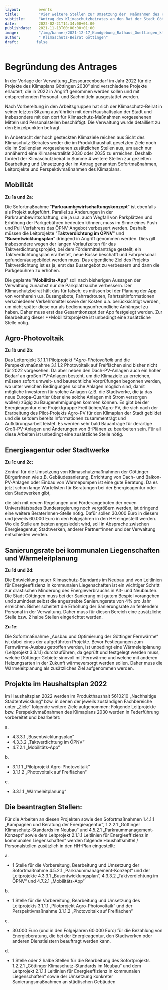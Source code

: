 ```yaml
---
layout:        events
title:         "Vier weitere Stellen zur Umsetzung der  Maßnahmen des Klimaplan2030"
subtitle:      "Antrag des Klimaschutzbeirates an den Rat der Stadt Göttingen"
date:          2022-02-21T14:34:00+01:00
publishdate:   2021-11-13T00:00:00+01:00
image:         "/img/banner/2021-12-17_Kundgebung_Rathaus_Goettingen_klimaneutral_2030.jpg"
author:        " Klimaschutz-Beirat Göttingen"
draft:        false
---
```


Begründung des Antrages
===============

In der Vorlage der Verwaltung „Ressourcenbedarf im Jahr 2022 für die Projekte
des Klimaplans Göttingen 2030“ sind verschiedene Projekte erläutert, die in
2022 in Angriff genommen werden sollen und mit entsprechenden Personal- und
Sachmitteln ausgestattet werden.

Nach Vorbereitung in den Arbeitsgruppen hat
sich der Klimaschutz-Beirat in seiner letzten Sitzung ausführlich mit dem
Haushaltsplan der Stadt und insbesondere mit den dort für
Klimaschutz-Maßnahmen vorgesehenen Mitteln und Personalstellen
beschäftigt. Die Verwaltung wurde detailliert zu den Einzelpunkten befragt.

In Anbetracht der hoch gesteckten Klimaziele reichen aus Sicht des
Klimaschutz-Beirates weder die im Produkthaushalt gesetzten Ziele noch die im
Stellenplan vorgesehenen zusätzlichen Stellen aus, um auch nur annähernd eine
Klimaneutralität 2030 oder 2035 zu erreichen. Deshalb fordert der
Klimaschutzbeirat in Summe 4 weitere Stellen zur gezielten Bearbeitung und
Umsetzung der im Antrag genannten Sofortmaßnahmen, Leitprojekte und
Perspektivmaßnahmen des Klimaplans.

Mobilität
------------

**Zu 1a und 2a:**

Die Sofortmaßnahme "**Parkraumbewirtschaftungskonzept**" ist ebenfalls als
Projekt aufgeführt. Parallel zu Änderungen in der Parkraumbewirtschaftung, die
ja u.a. auch Wegfall von Parkplätzen und Erhöhung der Parkgebühren bedeuten
können, muss im Sinne eines Push und Pull Verfahrens das ÖPNV-Angebot
verbessert werden. Deshalb müssen die Leitprojekte "**Taktverdichtung im ÖPNV**"
und "**Busentwicklungsplan**" dringend in Angriff genommen werden. Dies gilt
insbesondere wegen der langen Vorlaufzeiten für das Taktverdichtungsprojekt,
bei dem Fördermittelanträge gestellt, ein Taktverdichtungsplan erarbeitet,
neue Busse beschafft und Fahrpersonal gefunden/ausgebildet werden muss. Das
eigentliche Ziel des Projekts Taktverdichtung ist es ja, erst das Busangebot
zu verbessern und dann die Parkgebühren zu erhöhen.

Die geplante "**Mobilitäts-App**" soll nach bisherigen Aussagen der Verwaltung zunächst nur die Parkplatzsuche verbessern. Der Klimaschutzbeirat hält das für falsch; es müssen bei der Planung der App von vornherein u.a. Busangebote, Fahrradrouten, Fahrtzeitinformationen verschiedener Verkehrsmittel sowie der Kosten u.a. berücksichtigt werden, um nicht später diese nur als bedienungsunfreundliche Anhängsel zu haben. Daher muss erst das Gesamtkonzept der App festgelegt werden.
Zur Bearbeitung dieser **Mobilitätsprojekte ist unbedingt eine zusätzliche
Stelle nötig.

Agro-Photovoltaik
-------

**Zu 1b und 2b:**

Das Leitprojekt 3.1.1.1 Pilotprojekt **Agro-Photovoltaik* und die
Perspektivmaßnahme 3.1.1.2 Photovoltaik auf Freiflächen sind bisher nicht für
2022 vorgesehen. Da aber neben den Dach-PV-Anlagen auch ein hoher Bedarf an
großen PV-Anlagen besteht, um die Klimaziele zu erreichen, müssen sofort
umwelt- und baurechtliche Vorprüfungen begonnen werden, wo unter welchen
Bedingungen solche Anlagen möglich sind, damit mögliche Investoren für solche
Anlagen (z.B. die Stadtwerke, die ja das neue Europa-Quartier über eine solche
Anlagen mit Strom versorgen wollen) zügig zu Baugenehmigungen kommen
können. Es gibt bei der Energieagentur eine Projektgruppe Freiflächen/Agro-PV,
die sich nach der Erarbeitung des Pilot-Projekts Agro-PV für den Klimaplan der
Stadt gebildet und die seitdem bereits Informationen zusammenträgt und
Aufklärungsarbeit leistet. Es werden sehr bald Bauanträge für derartige
Groß-PV-Anlagen und Änderungen von B-Plänen zu bearbeiten sein. Für all diese
Arbeiten ist unbedingt eine zusätzliche Stelle nötig.

Energieagentur oder Stadtwerke
-----------------

**Zu 1c und 2c:**

Zentral für die Umsetzung von Klimaschutzmaßnahmen der Göttinger BürgerInnen
wie z.B. Gebäudesanierung, Errichtung von Dach- und Balkon-PV-Anlagen oder
Einbau von Wärmepumpen ist eine gute Beratung. Da es jetzt schon lange
Wartelisten für Beratungen bei der Energieagentur oder den Stadtwerken gibt,

die sich mit neuen Regelungen und Förderangeboten der neuen Universitätsbades 
Bundesregierung noch vergrößern werden, ist dringend eine weitere
BeraterInnen-Stelle nötig. Dafür sollen 30.000 Euro in diesem und jeweils
60.000 Euro in den Folgejahren in den HH eingestellt werden. Wo die Stelle am
besten angesiedelt wird, soll in Absprache zwischen Energieagentur,
Stadtwerken, anderer Partner*innen und der Verwaltung entschieden werden.

Sanierungsrate bei  kommunalen Liegenschaften und Wärmeleitplanung
---------------

**Zu 1d und 2d:**

Die Entwicklung neuer Klimaschutz-Standards im Neubau und von Leitlinien für Energieeffizienz in kommunalen Liegenschaften ist ein wichtiger Schritt zur drastischen Minderung des Energieverbrauchs in Alt- und Neubauten. Die Stadt Göttingen muss bei der Sanierung mit gutem Bespiel vorangehen und zumindest selbst die angestrebte Sanierungsrate von 4% pro Jahr erreichen. Bisher scheitert die Erhöhung der Sanierungsrate an fehlendem Personal in der Verwaltung. Daher muss für diesen Bereich eine zusätzliche Stelle bzw. 2 halbe Stellen eingerichtet werden. 

**Zu 1e:**

Die Sofortmaßnahme „Ausbau und Optimierung der Göttinger Fernwärme“ ist dabei eines der aufgeführten Projekte. Bevor Festlegungen zum Fernwärme-Ausbau getroffen werden, ist unbedingt eine Wärmeleitplanung (Leitprojekt 3.3.1.1) durchzuführen, da geprüft und festgelegt werden muss, welche Göttinger Gebiete sinnvoll mit Fernwärme und welche mit anderen Heizungsarten in der Zukunft wärmeversorgt werden sollen. Daher muss die Wärmeleitplanung als zusätzliches Ziel aufgenommen werden.



Projekte im Haushaltsplan 2022
--------

Im Haushaltsplan 2022 werden im Produkthaushalt 5610210 „Nachhaltige
Stadtentwicklung“ bzw. in denen der jeweils zuständigen Fachbereiche unter
„Ziele“ folgende weitere Ziele aufgenommen: 
Folgende Leitprojekte bzw. Perspektivmaßnahmen des Klimaplans 2030 werden in
Federführung vorbereitet und bearbeitet: 

a.
- 4.3.3.1 „Busentwicklungsplan“
- 4.3.3.2 „Taktverdichtung im ÖPNV“
- 4.7.2.1 „Mobilitäts-App“

b.
- 3.1.1.1 „Pilotprojekt Agro-Photovoltaik“ 
- 3.1.1.2 „Photovoltaik auf Freiflächen“ 

e.
- 3.3.1.1 „Wärmeleitplanung“

Die beantragten Stellen:
-------

Für die Arbeiten an diesen Projekten sowie den Sofortmaßnahmen 1.4.1.1 „Kampagnen und Beratung der Energieagentur“, 1.2.2.1 „Göttinger Klimaschutz-Standards im Neubau“ und 4.5.2.1 „Parkraummanagement-Konzept“ sowie dem Leitprojekt 2.1.1.1 Leitlinien für Energieeffizienz in kommunalen Liegenschaften“ werden folgende Haushaltsmittel / Personalstellen zusätzlich in den HH-Plan eingestellt:

a.

- 1 Stelle für die Vorbereitung, Bearbeitung und Umsetzung der Sofortmaßnahme 4.5.2.1 „Parkraummanagement-Konzept“ und der Leitprojekte 4.3.3.1 „Busentwicklungsplan“, 4.3.3.2 „Taktverdichtung im ÖPNV“ und 4.7.2.1 „Mobilitäts-App“

b.

- 1 Stelle für die Vorbereitung, Bearbeitung und Umsetzung des Leitprojekts 3.1.1.1 „Pilotprojekt Agro-Photovoltaik“ und der Perspektivmaßnahme 3.1.1.2 „Photovoltaik auf Freiflächen“

c.

- 30.000 Euro (und in den Folgejahren 60.000 Euro) für die Bezahlung von Energieberatung, die bei der Energieagentur, den Stadtwerken oder anderen Dienstleistern beauftragt werden kann.

d.

- 1 Stelle oder 2 halbe Stellen für die Bearbeitung des Sofortprojekts 1.2.2.1 „Göttinger Klimaschutz-Standards im Neubau“ und dem Leitprojekt 2.1.1.1 Leitlinien für Energieeffizienz in kommunalen Liegenschaften“ sowie der Umsetzung konkreter Sanierungsmaßnahmen an städtischen Gebäuden

